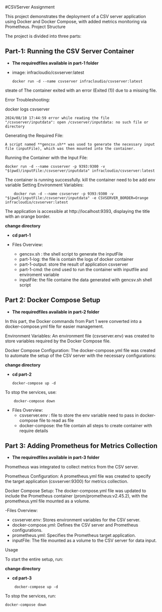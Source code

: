 #CSVServer Assignment

This project demonstrates the deployment of a CSV server application using Docker and Docker Compose, with added metrics monitoring via Prometheus.
Project Structure

The project is divided into three parts:

## **Part-1**: Running the CSV Server Container
 - **The requiredfiles available in part-1 folder**
 - image: infracloudio/csvserver:latest


       docker run -d --name csvserver infracloudio/csvserver:latest

steate of The container exited with an error (Exited (1)) due to a missing file.

Error Troubleshooting:

  docker logs csvserver

    2024/08/10 17:44:59 error while reading the file "/csvserver/inputdata": open /csvserver/inputdata: no such file or directory

Generating the Required File:

    A script named **gencsv.sh** was used to generate the necessary input file (inputFile), which was then mounted into the container.


Running the Container with the Input File:

    docker run -d --name csvserver -p 9393:9300 -v "$(pwd)/inputFile:/csvserver/inputdata" infracloudio/csvserver:latest

The container is running successfully. 
kill the container need to be add env variable
Setting Environment Variables:

        docker run -d --name csvserver -p 9393:9300 -v "$(pwd)/inputFile:/csvserver/inputdata" -e CSVSERVER_BORDER=Orange infracloudio/csvserver:latest

The application is accessible at http://localhost:9393, displaying the title with an orange border.

**change directory** 
 - **cd part-1**
   
- Files Overview:
  - gencsv.sh : the shell script to generate the inputFile
  - part-1-log: the file is contain the logs of docker container
  - part-1-output: store the result of application csvserver
  - part-1-cmd: the cmd used to run the container with inputfile and enviroment variable
  - inputFile: the file containe the data generated with gencsv.sh shell script



## **Part 2**: Docker Compose Setup
- **The requiredfiles available in part-2 folder**


In this part, the Docker commands from Part 1 were converted into a docker-compose.yml file for easier management.

Environment Variables:
An environment file (csvserver.env) was created to store variables required by the Docker Compose file.

Docker Compose Configuration:
The docker-compose.yml file was created to automate the setup of the CSV server with the necessary configurations:

**change directory** 
 - **cd part-2**

       docker-compose up -d

To stop the services, use:

   

        docker-compose down
- Files Overview:
  - csvserver.env : file to store the env variable need to pass in docker-compose file to read as file
  - docker-compose: the file contain all steps to create container with require details



## **Part 3**: Adding Prometheus for Metrics Collection
- **The requiredfiles available in part-3 folder**
  
Prometheus was integrated to collect metrics from the CSV server.

Prometheus Configuration:
A prometheus.yml file was created to specify the target application (csvserver:9300) for metrics collection.

Docker Compose Setup:
The docker-compose.yml file was updated to include the Prometheus container (prom/prometheus:v2.45.2), with the prometheus.yml file mounted as a volume.

-Files Overview:
  - csvserver.env: Stores environment variables for the CSV server.
  - docker-compose.yml: Defines the CSV server and Prometheus configurations.
  - prometheus.yml: Specifies the Prometheus target application.
  - inputFile: The file mounted as a volume to the CSV server for data input.

Usage

To start the entire setup, run:

**change directory** 
 - **cd part-3**

        docker-compose up -d

To stop the services, run:


    docker-compose down
